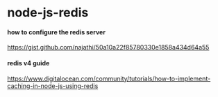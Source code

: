 # node-js-redis

#### how to configure the redis server
https://gist.github.com/najathi/50a10a22f85780330e1858a434d64a55

#### redis v4 guide
https://www.digitalocean.com/community/tutorials/how-to-implement-caching-in-node-js-using-redis
